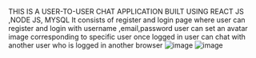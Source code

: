 THIS IS A USER-TO-USER CHAT APPLICATION BUILT USING REACT JS ,NODE JS, MYSQL
It consists of register and login page where user can register and login with username ,email,password
user can set an avatar image corresponding to specific user 
once logged in user can chat with another user who is logged in another browser
![image](https://github.com/Shrivatsa2003/one-one-chat-app/assets/97290913/cb4e6c55-2ac7-4a5f-9304-6e3e492c04ca)
![image](https://github.com/Shrivatsa2003/one-one-chat-app/assets/97290913/d8813e6d-ec5a-4f92-b29a-f8f3ec475db9)

